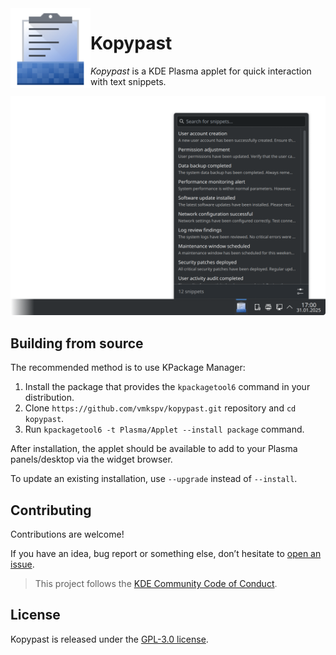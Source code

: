 <img src="package/contents/icons/io.github.vmkspv.kopypast.svg" width="128" align="left"/>

# Kopypast

_Kopypast_ is a KDE Plasma applet for quick interaction with text snippets.

<img src="preview.png" width="742" title="Popup widget">

## Building from source

The recommended method is to use KPackage Manager:

1. Install the package that provides the `kpackagetool6` command in your distribution.
2. Clone `https://github.com/vmkspv/kopypast.git` repository and `cd kopypast`.
3. Run `kpackagetool6 -t Plasma/Applet --install package` command.

After installation, the applet should be available to add to your Plasma panels/desktop via the widget browser.

To update an existing installation, use `--upgrade` instead of `--install`.

## Contributing

Contributions are welcome!

If you have an idea, bug report or something else, don’t hesitate to [open an issue](https://github.com/vmkspv/kopypast/issues).

> This project follows the [KDE Community Code of Conduct](https://kde.org/code-of-conduct).

## License

Kopypast is released under the [GPL-3.0 license](COPYING).
